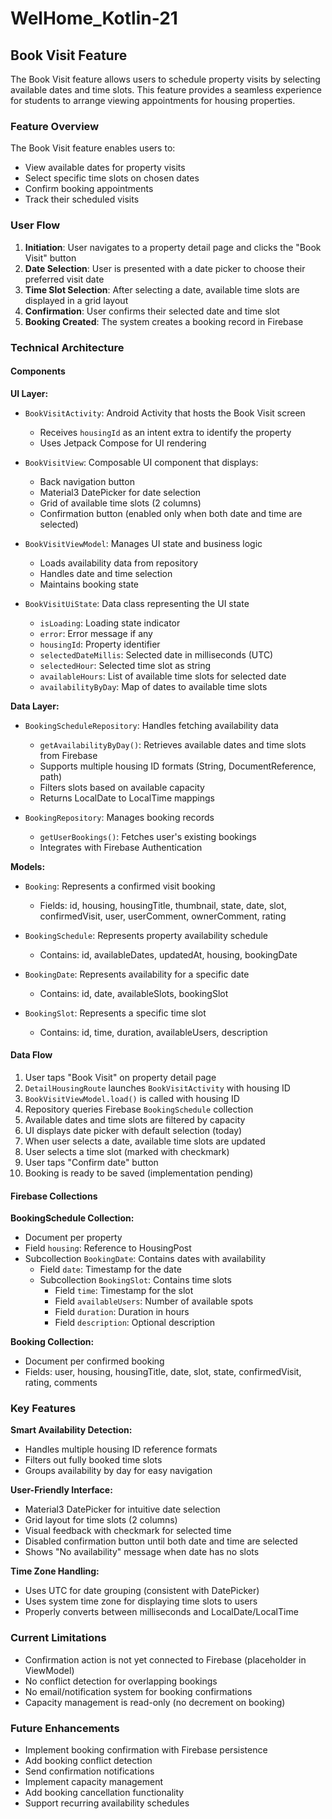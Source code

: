 # WelHome_Kotlin-21

## Book Visit Feature

The Book Visit feature allows users to schedule property visits by selecting available dates and time slots. This feature provides a seamless experience for students to arrange viewing appointments for housing properties.

### Feature Overview

The Book Visit feature enables users to:
- View available dates for property visits
- Select specific time slots on chosen dates
- Confirm booking appointments
- Track their scheduled visits

### User Flow

1. **Initiation**: User navigates to a property detail page and clicks the "Book Visit" button
2. **Date Selection**: User is presented with a date picker to choose their preferred visit date
3. **Time Slot Selection**: After selecting a date, available time slots are displayed in a grid layout
4. **Confirmation**: User confirms their selected date and time slot
5. **Booking Created**: The system creates a booking record in Firebase

### Technical Architecture

#### Components

**UI Layer:**
- `BookVisitActivity`: Android Activity that hosts the Book Visit screen
  - Receives `housingId` as an intent extra to identify the property
  - Uses Jetpack Compose for UI rendering

- `BookVisitView`: Composable UI component that displays:
  - Back navigation button
  - Material3 DatePicker for date selection
  - Grid of available time slots (2 columns)
  - Confirmation button (enabled only when both date and time are selected)

- `BookVisitViewModel`: Manages UI state and business logic
  - Loads availability data from repository
  - Handles date and time selection
  - Maintains booking state

- `BookVisitUiState`: Data class representing the UI state
  - `isLoading`: Loading state indicator
  - `error`: Error message if any
  - `housingId`: Property identifier
  - `selectedDateMillis`: Selected date in milliseconds (UTC)
  - `selectedHour`: Selected time slot as string
  - `availableHours`: List of available time slots for selected date
  - `availabilityByDay`: Map of dates to available time slots

**Data Layer:**
- `BookingScheduleRepository`: Handles fetching availability data
  - `getAvailabilityByDay()`: Retrieves available dates and time slots from Firebase
  - Supports multiple housing ID formats (String, DocumentReference, path)
  - Filters slots based on available capacity
  - Returns LocalDate to LocalTime mappings

- `BookingRepository`: Manages booking records
  - `getUserBookings()`: Fetches user's existing bookings
  - Integrates with Firebase Authentication

**Models:**
- `Booking`: Represents a confirmed visit booking
  - Fields: id, housing, housingTitle, thumbnail, state, date, slot, confirmedVisit, user, userComment, ownerComment, rating

- `BookingSchedule`: Represents property availability schedule
  - Contains: id, availableDates, updatedAt, housing, bookingDate

- `BookingDate`: Represents availability for a specific date
  - Contains: id, date, availableSlots, bookingSlot

- `BookingSlot`: Represents a specific time slot
  - Contains: id, time, duration, availableUsers, description

#### Data Flow

1. User taps "Book Visit" on property detail page
2. `DetailHousingRoute` launches `BookVisitActivity` with housing ID
3. `BookVisitViewModel.load()` is called with housing ID
4. Repository queries Firebase `BookingSchedule` collection
5. Available dates and time slots are filtered by capacity
6. UI displays date picker with default selection (today)
7. When user selects a date, available time slots are updated
8. User selects a time slot (marked with checkmark)
9. User taps "Confirm date" button
10. Booking is ready to be saved (implementation pending)

#### Firebase Collections

**BookingSchedule Collection:**
- Document per property
- Field `housing`: Reference to HousingPost
- Subcollection `BookingDate`: Contains dates with availability
  - Field `date`: Timestamp for the date
  - Subcollection `BookingSlot`: Contains time slots
    - Field `time`: Timestamp for the slot
    - Field `availableUsers`: Number of available spots
    - Field `duration`: Duration in hours
    - Field `description`: Optional description

**Booking Collection:**
- Document per confirmed booking
- Fields: user, housing, housingTitle, date, slot, state, confirmedVisit, rating, comments

### Key Features

**Smart Availability Detection:**
- Handles multiple housing ID reference formats
- Filters out fully booked time slots
- Groups availability by day for easy navigation

**User-Friendly Interface:**
- Material3 DatePicker for intuitive date selection
- Grid layout for time slots (2 columns)
- Visual feedback with checkmark for selected time
- Disabled confirmation button until both date and time are selected
- Shows "No availability" message when date has no slots

**Time Zone Handling:**
- Uses UTC for date grouping (consistent with DatePicker)
- Uses system time zone for displaying time slots to users
- Properly converts between milliseconds and LocalDate/LocalTime

### Current Limitations

- Confirmation action is not yet connected to Firebase (placeholder in ViewModel)
- No conflict detection for overlapping bookings
- No email/notification system for booking confirmations
- Capacity management is read-only (no decrement on booking)

### Future Enhancements

- Implement booking confirmation with Firebase persistence
- Add booking conflict detection
- Send confirmation notifications
- Implement capacity management
- Add booking cancellation functionality
- Support recurring availability schedules